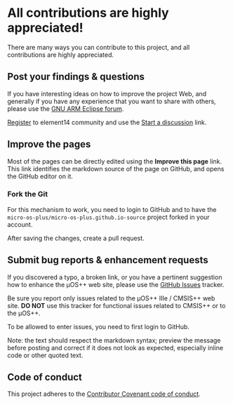# All contributions are highly appreciated!

There are many ways you can contribute to this project, and all contributions are highly appreciated.

## Post your findings & questions

If you have interesting ideas on how to improve the project Web, and generally if you have any experience that you want to share with others, please use the [GNU ARM Eclipse forum](http://www.element14.com/community/groups/gnu-arm-eclipse).

[Register](http://www.element14.com/community/create-account.jspa) to element14 community and use the [Start a discussion](http://www.element14.com/community/discussion/create.jspa?containerID=2436&containerType=700) link.

## Improve the pages

Most of the pages can be directly edited using the **Improve this page** link. This link identifies the markdown source of the page on GitHub, and opens the GitHub editor on it.

### Fork the Git

For this mechanism to work, you need to login to GitHub and to have the `micro-os-plus/micro-os-plus.github.io-source` project forked in your account.

After saving the changes, create a pull request.

## Submit bug reports & enhancement requests

If you discovered a typo, a broken link, or you have a pertinent suggestion how to enhance the µOS++ web site, please use the [GitHub Issues](https://github.com/micro-os-plus/micro-os-plus.github.io-source/issues) tracker.

Be sure you report only issues related to the µOS++ IIIe / CMSIS++ web site. **DO NOT** use this tracker for functional issues related to CMSIS++ or to the µOS++.

To be allowed to enter issues, you need to first login to GitHub.

Note: the text should respect the markdown syntax; preview the message before posting and correct if it does not look as  expected, especially inline code or other quoted text.

## Code of conduct

This project adheres to the [Contributor Covenant code of conduct](http://contributor-covenant.org).
